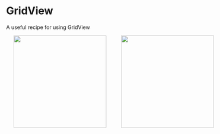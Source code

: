 # GridView

A useful recipe for using GridView

<div style="display:flex;">
<img width=250 hspace=20 src="https://github.com/smartface/GridViewRecipe/blob/master/GridView1.gif">
<img width=250 hspace=20 src="https://github.com/smartface/GridViewRecipe/blob/master/GridView2.gif">
</div>

